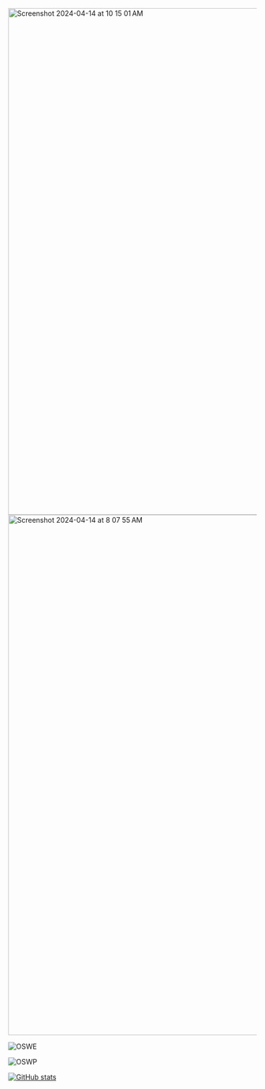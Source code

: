 <img width="1025" alt="Screenshot 2024-04-14 at 10 15 01 AM" src="https://github.com/A1vinSmith/A1vinSmith/assets/24937594/f004d615-032d-4868-bc6e-b2456527d534">


<img width="1053" alt="Screenshot 2024-04-14 at 8 07 55 AM" src="https://github.com/A1vinSmith/A1vinSmith/assets/24937594/02416de0-cb69-4bea-8278-04d120a6d33c">

![OSWE](https://api.accredible.com/v1/frontend/credential_website_embed_image/certificate/131842045)

![OSWP](https://api.accredible.com/v1/frontend/credential_website_embed_image/certificate/133568585)

[![GitHub stats](https://github-readme-stats.vercel.app/api?username=A1vinSmith&theme=merko)](https://tryhackme.com/p/AlvinSmith)
<!--
[![Top Langs](https://github-readme-stats.vercel.app/api/top-langs/?username=A1vinSmith&layout=compact&theme=gruvbox)](https://tryhackme.com/p/AlvinSmith)
-->
<!--
![https://tryhackme.com/p/AlvinSmith](https://user-images.githubusercontent.com/24937594/112230523-d668a800-8c99-11eb-8860-7ea8d5ba9048.png)
-->
<!--
![216267](https://user-images.githubusercontent.com/24937594/132150473-9b085224-ebed-4bb0-b47c-a019d73ad169.png)
-->

  <!-- <a href="https://tryhackme.com/p/AlvinSmith"></a> -->

<!--
![THM-YNFCPQDJN4](https://user-images.githubusercontent.com/24937594/113675234-41d95d80-970f-11eb-83eb-e5fa47c539ac.png)
-->
  
<!--
**A1vinSmith/A1vinSmith** is a ✨ _special_ ✨ repository because its `README.md` (this file) appears on your GitHub profile.

Here are some ideas to get you started:

- 🔭 I’m currently working on ...
- 🌱 I’m currently learning ...
- 👯 I’m looking to collaborate on ...
- 🤔 I’m looking for help with ...
- 💬 Ask me about ...
- 📫 How to reach me: ...
- 😄 Pronouns: ...
- ⚡ Fun fact: ...
-->
